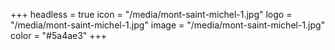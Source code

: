 +++
headless = true
icon = "/media/mont-saint-michel-1.jpg"
logo = "/media/mont-saint-michel-1.jpg"
image = "/media/mont-saint-michel-1.jpg"
color = "#5a4ae3"
+++
